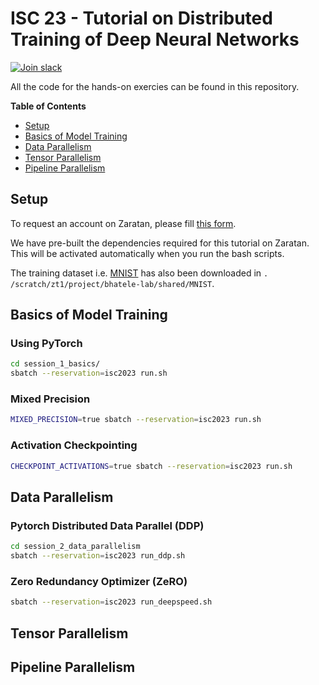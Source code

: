 # ISC 23 - Tutorial on Distributed Training of Deep Neural Networks

[![Join slack](https://img.shields.io/badge/slack-axonn--users-blue)](https://join.slack.com/t/axonn-users/shared_invite/zt-1vw4fm25c-XAH9n9d_3hg5TuHMw_7Ggw)

All the code for the hands-on exercies can be found in this repository. 

**Table of Contents**

* [Setup](#setup)
* [Basics of Model Training](#basics-of-model-training)
* [Data Parallelism](#data-parallelism)
* [Tensor Parallelism](#tensor-parallelism)
* [Pipeline Parallelism](#pipeline-parallelism)

## Setup 

To request an account on Zaratan, please fill [this form](https://docs.google.com/forms/d/e/1FAIpQLSeHoELzzWfOlo3YnCDxLyfY581hWuSidjWgzIvUq2gGFOinWw/viewform?usp=sf_link).

We have pre-built the dependencies required for this tutorial on Zaratan. This
will be activated automatically when you run the bash scripts.

The training dataset i.e. [MNIST](http://yann.lecun.com/exdb/mnist/) has also
been downloaded in `. /scratch/zt1/project/bhatele-lab/shared/MNIST`.

## Basics of Model Training

### Using PyTorch

```bash
cd session_1_basics/
sbatch --reservation=isc2023 run.sh
```

### Mixed Precision

```bash
MIXED_PRECISION=true sbatch --reservation=isc2023 run.sh
```

### Activation Checkpointing

```bash
CHECKPOINT_ACTIVATIONS=true sbatch --reservation=isc2023 run.sh
```

## Data Parallelism

### Pytorch Distributed Data Parallel (DDP)

```bash
cd session_2_data_parallelism
sbatch --reservation=isc2023 run_ddp.sh
```

### Zero Redundancy Optimizer (ZeRO)


```bash
sbatch --reservation=isc2023 run_deepspeed.sh
```

## Tensor Parallelism

## Pipeline Parallelism



